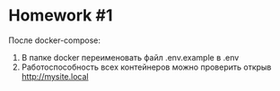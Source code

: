 # Homework #1

После docker-compose:
1. В папке docker переименовать файл .env.example в .env
2. Работоспособность всех контейнеров можно проверить открыв http://mysite.local 

